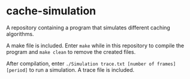 # cache-simulation
A repository containing a program that simulates different caching algorithms.

A make file is included. Enter `make` while in this repository to compile the program and `make clean` to remove the created files.

After compilation, enter `./Simulation trace.txt [number of frames] [period]` to run a simulation. A trace file is included.
